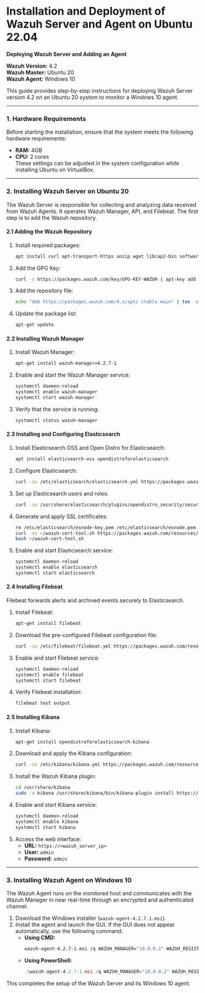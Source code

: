 # Installation and Deployment of Wazuh Server and Agent on Ubuntu 22.04

**Deploying Wazuh Server and Adding an Agent**  

**Wazuh Version:** 4.2  
**Wazuh Master:** Ubuntu 20  
**Wazuh Agent:** Windows 10  

This guide provides step-by-step instructions for deploying Wazuh Server version 4.2 on an Ubuntu 20 system to monitor a Windows 10 agent.

---  
### **1. Hardware Requirements**  
Before starting the installation, ensure that the system meets the following hardware requirements:  
- **RAM:** 4GB  
- **CPU:** 2 cores  
These settings can be adjusted in the system configuration while installing Ubuntu on VirtualBox.

---  
### **2. Installing Wazuh Server on Ubuntu 20**  
The Wazuh Server is responsible for collecting and analyzing data received from Wazuh Agents. It operates Wazuh Manager, API, and Filebeat. The first step is to add the Wazuh repository.  

#### **2.1 Adding the Wazuh Repository**  
1. Install required packages:  
   ```bash  
   apt install curl apt-transport-https unzip wget libcap2-bin software-properties-common lsb-release gnupg  
   ```  
2. Add the GPG Key:  
   ```bash  
   curl -s https://packages.wazuh.com/key/GPG-KEY-WAZUH | apt-key add -  
   ```  
3. Add the repository file:  
   ```bash  
   echo "deb https://packages.wazuh.com/4.x/apt/ stable main" | tee -a /etc/apt/sources.list.d/wazuh.list  
   ```  
4. Update the package list:  
   ```bash  
   apt-get update  
   ```  

#### **2.2 Installing Wazuh Manager**  
1. Install Wazuh Manager:  
   ```bash  
   apt-get install wazuh-manager=4.2.7-1  
   ```  
2. Enable and start the Wazuh Manager service:  
   ```bash  
   systemctl daemon-reload  
   systemctl enable wazuh-manager  
   systemctl start wazuh-manager  
   ```  
3. Verify that the service is running:  
   ```bash  
   systemctl status wazuh-manager  
   ```  

#### **2.3 Installing and Configuring Elasticsearch**  
1. Install Elasticsearch OSS and Open Distro for Elasticsearch:  
   ```bash  
   apt install elasticsearch-oss opendistroforelasticsearch  
   ```  
2. Configure Elasticsearch:  
   ```bash  
   curl -so /etc/elasticsearch/elasticsearch.yml https://packages.wazuh.com/resources/4.2/open-distro/elasticsearch/7.x/elasticsearch_all_in_one.yml  
   ```  
3. Set up Elasticsearch users and roles:  
   ```bash  
   curl -so /usr/share/elasticsearch/plugins/opendistro_security/securityconfig/roles.yml https://packages.wazuh.com/resources/4.2/open-distro/elasticsearch/roles/roles.yml  
   ```  
4. Generate and apply SSL certificates:  
   ```bash  
   rm /etc/elasticsearch/esnode-key.pem /etc/elasticsearch/esnode.pem /etc/elasticsearch/kirk-key.pem /etc/elasticsearch/kirk.pem /etc/elasticsearch/root-ca.pem -f  
   curl -so ~/wazuh-cert-tool.sh https://packages.wazuh.com/resources/4.2/open-distro/tools/certificate-utility/wazuh-cert-tool.sh  
   bash ~/wazuh-cert-tool.sh  
   ```  
5. Enable and start Elasticsearch service:  
   ```bash  
   systemctl daemon-reload  
   systemctl enable elasticsearch  
   systemctl start elasticsearch  
   ```  

#### **2.4 Installing Filebeat**  
Filebeat forwards alerts and archived events securely to Elasticsearch.  
1. Install Filebeat:  
   ```bash  
   apt-get install filebeat  
   ```  
2. Download the pre-configured Filebeat configuration file:  
   ```bash  
   curl -so /etc/filebeat/filebeat.yml https://packages.wazuh.com/resources/4.2/open-distro/filebeat/7.x/filebeat_all_in_one.yml  
   ```  
3. Enable and start Filebeat service:  
   ```bash  
   systemctl daemon-reload  
   systemctl enable filebeat  
   systemctl start filebeat  
   ```  
4. Verify Filebeat installation:  
   ```bash  
   filebeat test output  
   ```  

#### **2.5 Installing Kibana**  
1. Install Kibana:  
   ```bash  
   apt-get install opendistroforelasticsearch-kibana  
   ```  
2. Download and apply the Kibana configuration:  
   ```bash  
   curl -so /etc/kibana/kibana.yml https://packages.wazuh.com/resources/4.2/open-distro/kibana/7.x/kibana_all_in_one.yml  
   ```  
3. Install the Wazuh Kibana plugin:  
   ```bash  
   cd /usr/share/kibana  
   sudo -u kibana /usr/share/kibana/bin/kibana-plugin install https://packages.wazuh.com/4.x/ui/kibana/wazuh_kibana-4.2.7_7.10.2-1.zip  
   ```  
4. Enable and start Kibana service:  
   ```bash  
   systemctl daemon-reload  
   systemctl enable kibana  
   systemctl start kibana  
   ```  
5. Access the web interface:  
   - **URL:** `https://<wazuh_server_ip>`  
   - **User:** `admin`  
   - **Password:** `admin`  

---  
### **3. Installing Wazuh Agent on Windows 10**  
The Wazuh Agent runs on the monitored host and communicates with the Wazuh Manager in near real-time through an encrypted and authenticated channel.

1. Download the Windows installer (`wazuh-agent-4.2.7.1.msi`).  
2. Install the agent and launch the GUI. If the GUI does not appear automatically, use the following command:  
   - **Using CMD:**  
     ```bash  
     wazuh-agent-4.2.7-1.msi /q WAZUH_MANAGER="10.0.0.2" WAZUH_REGISTRATION_SERVER="10.0.0.2"  
     ```  
   - **Using PowerShell:**  
     ```powershell  
     .\wazuh-agent-4.2.7-1.msi /q WAZUH_MANAGER="10.0.0.2" WAZUH_REGISTRATION_SERVER="10.0.0.2"  
     ```  

This completes the setup of the Wazuh Server and its Windows 10 agent.


